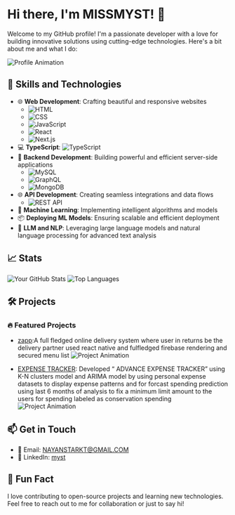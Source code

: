 # Hi there, I'm MISSMYST! 👋

Welcome to my GitHub profile! I'm a passionate developer with a love for building innovative solutions using cutting-edge technologies. Here's a bit about me and what I do:

![Profile Animation](https://media.giphy.com/media/13HgwGsXF0aiGY/giphy.gif)


## 🚀 Skills and Technologies

- 🌐 **Web Development**: Crafting beautiful and responsive websites
  - ![HTML](https://img.shields.io/badge/-HTML-E34F26?style=flat-square&logo=html5&logoColor=white)
  - ![CSS](https://img.shields.io/badge/-CSS-1572B6?style=flat-square&logo=css3&logoColor=white)
  - ![JavaScript](https://img.shields.io/badge/-JavaScript-F7DF1E?style=flat-square&logo=javascript&logoColor=black)
  - ![React](https://img.shields.io/badge/-React-61DAFB?style=flat-square&logo=react&logoColor=white)
  - ![Next.js](https://img.shields.io/badge/-Next.js-000000?style=flat-square&logo=next.js&logoColor=white)
- 💻 **TypeScript**: ![TypeScript](https://img.shields.io/badge/-TypeScript-007ACC?style=flat-square&logo=typescript&logoColor=white)
- 🔧 **Backend Development**: Building powerful and efficient server-side applications
  - ![MySQL](https://img.shields.io/badge/-MySQL-4479A1?style=flat-square&logo=mysql&logoColor=white)
  - ![GraphQL](https://img.shields.io/badge/-GraphQL-E10098?style=flat-square&logo=graphql&logoColor=white)
  - ![MongoDB](https://img.shields.io/badge/-MongoDB-47A248?style=flat-square&logo=mongodb&logoColor=white)
- 🌐 **API Development**: Creating seamless integrations and data flows   
  - ![REST API](https://img.shields.io/badge/-REST%20API-FF5733?style=flat-square&logo=api&logoColor=white)
- 🤖 **Machine Learning**: Implementing intelligent algorithms and models
- 📦 **Deploying ML Models**: Ensuring scalable and efficient deployment
- 🧠 **LLM and NLP**: Leveraging large language models and natural language processing for advanced text analysis
## 📈 Stats

![Your GitHub Stats](https://github-readme-stats.vercel.app/api?username=mismyst&show_icons=true&theme=radical)
![Top Languages](https://github-readme-stats.vercel.app/api/top-langs/?username=mismyst&layout=compact&theme=radical)

## 🛠️ Projects

### 🔥 Featured Projects

- [zapp]([(https://github.com/pixelpurfect/zapp)]):A full fledged online delivery system where user in returns be the delivery partner used react native and fulfledged firebase rendering and secured menu list 
  ![Project Animation](https://media.giphy.com/media/xT9IgzoKnwFNmISR8I/giphy.gif)

- [EXPENSE TRACKER](https://github.com/yourusername/anotherproject): 
Developed “ ADVANCE EXPENSE TRACKER” using K-N clusters model and ARIMA model by using
personal expense datasets to display expense patterns and for forcast spending prediction using last 6
months of analysis to fix a minimum limit amount to the users for spending labeled as conservation
spending
  ![Project Animation](https://media.giphy.com/media/26n6WywJyh39n1pBu/giphy.gif)

## 📫 Get in Touch

- 📧 Email: [NAYANSTARKT@GMAIL.COM](nayanstarkt@gmail.com)
- 💼 LinkedIn: [myst](https://www.linkedin.com/in/nayantra-ramakrishnan-b5b8ba284/)

## 🎉 Fun Fact



I love contributing to open-source projects and learning new technologies. Feel free to reach out to me for collaboration or just to say hi!


